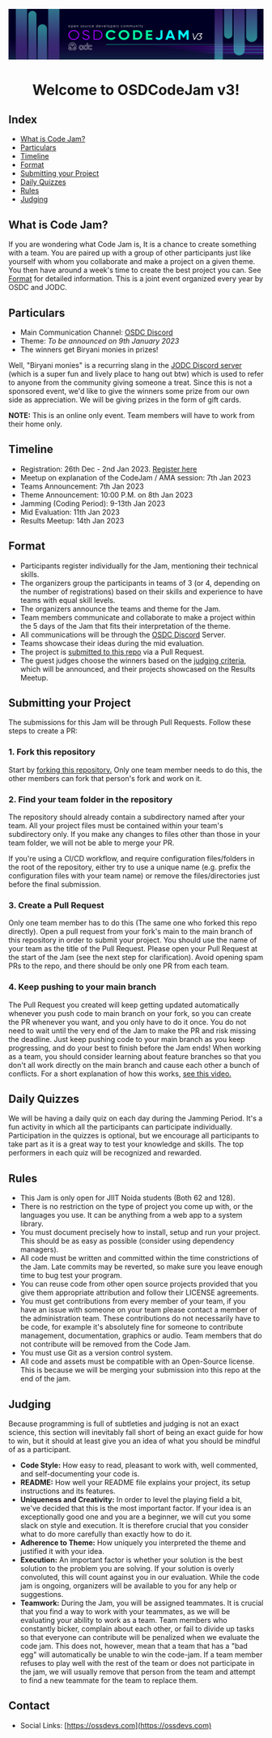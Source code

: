 ![CodeJam v3 Banner](./assets/5x1banner.png)
<div align="center">
<h1> Welcome to OSDCodeJam v3!</h1>
</div>

## Index
- [What is Code Jam?](#what-is-code-jam)
- [Particulars](#particulars)
- [Timeline](#timeline)
- [Format](#format)
- [Submitting your Project](#submitting-your-project)
- [Daily Quizzes](#daily-quizzes)
- [Rules](#rules)
- [Judging](#judging)

## What is Code Jam?
If you are wondering what Code Jam is, It is a chance to create something with a team. You are paired up with a group of other participants just like yourself with whom you collaborate and make a project on a given theme. You then have around a week's time to create the best project you can. See [Format](#format) for detailed information. This is a joint event organized every year by OSDC and JODC.

## Particulars
- Main Communication Channel: [OSDC Discord](https://discord.io/osdc)
- Theme: *To be announced on 9th January 2023*
- The winners get Biryani monies in prizes!

Well, "Biryani monies" is a recurring slang in the [JODC Discord server](https://discord.io/jodc) (which is a super fun and lively place to hang out btw) which is used to refer to anyone from the community giving someone a treat. Since this is not a sponsored event, we'd like to give the winners some prize from our own side as appreciation. We will be giving prizes in the form of gift cards.

**NOTE:** This is an online only event. Team members will have to work from their home only.

## Timeline
- Registration: 26th Dec - 2nd Jan 2023. [Register here](https://forms.gle/aywVVFQ9bdATXacT9)
- Meetup on explanation of the CodeJam / AMA session: 7th Jan 2023
- Teams Announcement: 7th Jan 2023
- Theme Announcement: 10:00 P.M. on 8th Jan 2023
- Jamming (Coding Period): 9-13th Jan 2023
- Mid Evaluation: 11th Jan 2023
- Results Meetup: 14th Jan 2023

## Format
- Participants register individually for the Jam, mentioning their technical skills.
- The organizers group the participants in teams of 3 (or 4, depending on the number of registrations) based on their skills and experience to have teams with equal skill levels.
- The organizers announce the teams and theme for the Jam.
- Team members communicate and collaborate to make a project within the 5 days of the Jam that fits their interpretation of the theme. 
- All communications will be through the [OSDC Discord](https://discord.io/osdc) Server.
- Teams showcase their ideas during the mid evaluation.
- The project is [submitted to this repo](#submitting-your-project) via a Pull Request.
- The guest judges choose the winners based on the [judging criteria](#judging), which will be announced, and their projects showcased on the Results Meetup.

## Submitting your Project
The submissions for this Jam will be through Pull Requests. Follow these steps to create a PR:

### 1. Fork this repository
Start by [forking this repository.](https://github.com/osdc/codejam-v3/fork) Only one team member needs to do this, the other members can fork that person's fork and work on it.

### 2. Find your team folder in the repository
The repository should already contain a subdirectory named after your team. All your project files must be contained within your team's subdirectory only. If you make any changes to files other than those in your team folder, we will not be able to merge your PR.

If you're using a CI/CD workflow, and require configuration files/folders in the root of the repository, either try to use a unique name (e.g. prefix the configuration files with your team name) or remove the files/directories just before the final submission.

### 3. Create a Pull Request
Only one team member has to do this (The same one who forked this repo directly).
Open a pull request from your fork's main to the main branch of this repository in order to submit your project. You should use the name of your team as the title of the Pull Request. Please open your Pull Request at the start of the Jam (see the next step for clarification).
Avoid opening spam PRs to the repo, and there should be only one PR from each team.

### 4. Keep pushing to your main branch
The Pull Request you created will keep getting updated automatically whenever you push code to main branch on your fork, so you can create the PR whenever you want, and you only have to do it once. You do not need to wait until the very end of the Jam to make the PR and risk missing the deadline. Just keep pushing code to your main branch as you keep progressing, and do your best to finish before the Jam ends!
When working as a team, you should consider learning about feature branches so that you don't all work directly on the main branch and cause each other a bunch of conflicts. For a short explanation of how this works, [see this video.](https://youtube.com/watch?v=j7YDbrS9I48)

## Daily Quizzes 
We will be having a daily quiz on each day during the Jamming Period. It's a fun activity in which all the participants can participate individually. Participation in the quizzes is optional, but we encourage all participants to take part as it is a great way to test your knowledge and skills. The top performers in each quiz will be recognized and rewarded.

## Rules
- This Jam is only open for JIIT Noida students (Both 62 and 128).
- There is no restriction on the type of project you come up with, or the languages you use. It can be anything from a web app to a system library.
- You must document precisely how to install, setup and run your project. This should be as easy as possible (consider using dependency managers).
- All code must be written and committed within the time constrictions of the Jam. Late commits may be reverted, so make sure you leave enough time to bug test your program.
- You can reuse code from other open source projects provided that you give them appropriate attribution and follow their LICENSE agreements.
- You must get contributions from every member of your team, if you have an issue with someone on your team please contact a member of the administration team. These contributions do not necessarily have to be code, for example it's absolutely fine for someone to contribute management, documentation, graphics or audio. Team members that do not contribute will be removed from the Code Jam.
- You must use Git as a version control system.
- All code and assets must be compatible with an Open-Source license. This is because we will be merging your submission into this repo at the end of the jam.


## Judging
Because programming is full of subtleties and judging is not an exact science, this section will inevitably fall short of being an exact guide for how to win, but it should at least give you an idea of what you should be mindful of as a participant.

- **Code Style:** How easy to read, pleasant to work with, well commented, and self-documenting your code is.
- **README:** How well your README file explains your project, its setup instructions and its features.
- **Uniqueness and Creativity:** In order to level the playing field a bit, we've decided that this is the most important factor. If your idea is an exceptionally good one and you are a beginner, we will cut you some slack on style and execution. It is therefore crucial that you consider what to do more carefully than exactly how to do it.
- **Adherence to Theme:** How uniquely you interpreted the theme and justified it with your idea.
- **Execution:** An important factor is whether your solution is the best solution to the problem you are solving. If your solution is overly convoluted, this will count against you in our evaluation. While the code jam is ongoing, organizers will be available to you for any help or suggestions.
- **Teamwork:** During the Jam, you will be assigned teammates. It is crucial that you find a way to work with your teammates, as we will be evaluating your ability to work as a team. Team members who constantly bicker, complain about each other, or fail to divide up tasks so that everyone can contribute will be penalized when we evaluate the code jam. This does not, however, mean that a team that has a "bad egg" will automatically be unable to win the code-jam. If a team member refuses to play well with the rest of the team or does not participate in the jam, we will usually remove that person from the team and attempt to find a new teammate for the team to replace them.


## Contact
- Social Links: [https://ossdevs.com](https://ossdevs.com)
